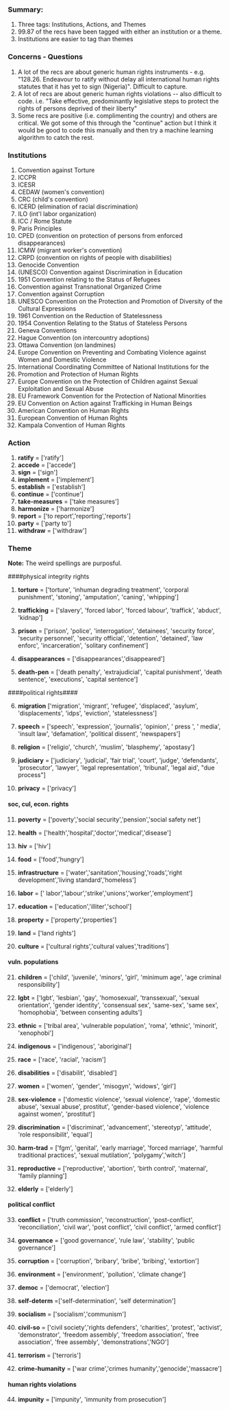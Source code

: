 ### Summary:

1. Three tags: Institutions, Actions, and Themes
2. 99.87 of the recs have been tagged with either an institution or a theme.
3. Institutions are easier to tag than themes

### Concerns - Questions

1. A lot of the recs are about generic human rights instruments - e.g. "128.26. Endeavour to ratify without delay all international human rights statutes that it has yet to sign (Nigeria)". Difficult to capture.
2. A lot of recs are about generic human rights violations -- also difficult to code. i.e. "Take effective, predominantly legislative steps to protect the rights of persons deprived of their liberty"
3. Some recs are positive (i.e. complimenting the country) and others are critical. We got some of this through the "continue" action but I think it would be good to code this manually and then try a machine learning algorithm to catch the rest.

### Institutions

1. Convention against Torture
2. ICCPR
3. ICESR
4. CEDAW (women's convention)
5. CRC (child's convention)
6. ICERD (elimination of racial discrimination)
7. ILO (int'l labor organization)
8. ICC / Rome Statute
9. Paris Principles
10. CPED (convention on protection of persons from enforced disappearances)
11. ICMW (migrant worker's convention)
12. CRPD (convention on rights of people with disabilities)
13. Genocide Convention
14. (UNESCO) Convention against Discrimination in Education
15. 1951 Convention relating to the Status of Refugees
16. Convention against Transnational Organized Crime
17. Convention against Corruption
18. UNESCO Convention on the Protection and Promotion of Diversity of the Cultural Expressions
19. 1961 Convention on the Reduction of Statelessness
20. 1954 Convention Relating to the Status of Stateless Persons
21. Geneva Conventions
22. Hague Convention (on intercountry adoptions)
23. Ottawa Convention (on landmines)
24. Europe Convention on Preventing and Combating Violence against Women and Domestic Violence
25. International Coordinating Committee of National Institutions for the
26. Promotion and Protection of Human Rights
27. Europe Convention on the Protection of Children against Sexual Exploitation and Sexual Abuse
28. EU Framework Convention for the Protection of National Minorities
29. EU Convention on Action against Trafficking in Human Beings
30. American Convention on Human Rights
31. European Convention of Human Rights
32. Kampala Convention of Human Rights


### Action

1. **ratify** = ['ratify']
2. **accede** = ['accede']
3. **sign** = ['sign']
4. **implement** = ['implement']
5. **establish** = ['establish']
6. **continue** = ['continue']
7. **take-measures** = ['take measures']
8. **harmonize** = ['harmonize']
9. **report** = ['to report','reporting','reports']
10. **party** = ['party to']
11. **withdraw** = ['withdraw']

### Theme

**Note:** The weird spellings are purposful. 

####physical integrity rights

1. **torture** = ['torture', 'inhuman degrading treatment', 'corporal punishment', 'stoning', 'amputation', 'caning', 'whipping']

2. **trafficking** = ['slavery', 'forced labor', 'forced labour', 'traffick', 'abduct', 'kidnap']

3. **prison** = ['prison', 'police', 'interrogation', 'detainees', 'security force', 'security personnel', 'security official', 'detention', 'detained', 'law enforc', 'incarceration', 'solitary confinement']

4. **disappearances** = ['disappearances','disappeared']

5. **death-pen** = ['death penalty', 'extrajudicial', 'capital punishment', 'death sentence', 'executions', 'capital sentence']

####political rights####

6. **migration** ['migration', 'migrant', 'refugee', 'displaced', 'asylum', 'displacements', 'idps', 'eviction', 'statelessness']

7. **speech** = ['speech', 'expression', 'journalis', 'opinion', ' press ', ' media', 'insult law', 'defamation', 'political dissent', 'newspapers']

8. **religion** = ['religio', 'church', 'muslim', 'blasphemy', 'apostasy']

9. **judiciary** = ['judiciary', 'judicial', 'fair trial', 'court', 'judge', 'defendants', 'prosecutor', 'lawyer', 'legal representation', 'tribunal', 'legal aid', "due process"]

10. **privacy** = ['privacy']

#### soc, cul, econ. rights

11. **poverty** = ['poverty','social security','pension','social safety net']

12. **health** = ['health','hospital','doctor','medical','disease']

13. **hiv** = ['hiv']

14. **food** = ['food','hungry']

15. **infrastructure** = ['water','sanitation','housing','roads','right development','living standard','homeless']

16. **labor** = [' labor','labour','strike','unions','worker','employment']

17. **education** = ['education','illiter','school']

18. **property** = ['property','properties']

19. **land** = ['land rights']

20. **culture** = ['cultural rights','cultural values','traditions']

#### vuln. populations

21. **children** = ['child', 'juvenile', 'minors', 'girl', 'minimum age', 'age criminal responsibility']

22. **lgbt** = ['lgbt', 'lesbian', 'gay', 'homosexual', 'transsexual', 'sexual orientation', 'gender identity', 'consensual sex', 'same-sex', 'same sex', 'homophobia', 'between consenting adults']

23. **ethnic** = ['tribal area', 'vulnerable population', 'roma', 'ethnic', 'minorit', 'xenophobi']

24. **indigenous** = ['indigenous', 'aboriginal']

25. **race** = ['race', 'racial', 'racism']

26. **disabilities** = ['disabilit', 'disabled']

27. **women** = ['women', 'gender', 'misogyn', 'widows', 'girl']

28. **sex-violence** = ['domestic violence', 'sexual violence', 'rape', 'domestic abuse', 'sexual abuse', prostitut', 'gender-based violence', 'violence against women', 'prostitut']

29. **discrimination** = ['discriminat', 'advancement', 'stereotyp', 'attitude', 'role responsibilit', 'equal']

30. **harm-trad** = ['fgm', 'genital', 'early marriage', 'forced marriage', 'harmful traditional practices', 'sexual mutilation', 'polygamy','witch']

31. **reproductive** = ['reproductive', 'abortion', 'birth control', 'maternal', 'family planning']

32. **elderly** = ['elderly']

#### political conflict

33. **conflict** = ['truth commission', 'reconstruction', 'post-conflict', 'reconciliation', 'civil war', 'post conflict', 'civil conflict', 'armed conflict']

34. **governance** = ['good governance', 'rule law', 'stability', 'public governance']

35. **corruption** = ['corruption', 'bribary', 'bribe', 'bribing', 'extortion']

36. **environment** = ['environment', 'pollution', 'climate change']

37. **democ** = ['democrat', 'election']

38. **self-determ** =['self-determination', 'self determination']

40. **socialism** = ['socialism','communism']

41. **civil-so** = ['civil society','rights defenders', 'charities', 'protest', 'activist', 'demonstrator', 'freedom assembly', 'freedom association', 'free association', 'free assembly', 'demonstrations','NGO']

42. **terrorism** = ['terroris']

43. **crime-humanity** = ['war crime','crimes humanity','genocide','massacre']

#### human rights violations

44. **impunity** = ['impunity', 'immunity from prosecution']


